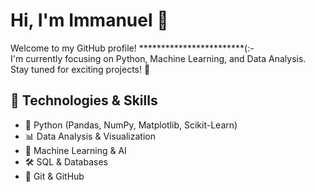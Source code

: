 # Hi, I'm Immanuel 👋
Welcome to my GitHub profile! ************************(:-  
I'm currently focusing on Python, Machine Learning, and Data Analysis.  
Stay tuned for exciting projects! 🚀 


## 🔧 Technologies & Skills
- 🐍 Python (Pandas, NumPy, Matplotlib, Scikit-Learn)
- 📊 Data Analysis & Visualization
- 🤖 Machine Learning & AI
- 🛠 SQL & Databases
- 🔗 Git & GitHub  
